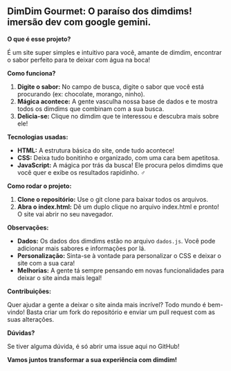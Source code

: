 ## DimDim Gourmet: O paraíso dos dimdims! imersão dev com google gemini.

**O que é esse projeto?**

É um site super simples e intuitivo para você, amante de dimdim, encontrar o sabor perfeito para te deixar com água na boca! 

**Como funciona?**

1. **Digite o sabor:** No campo de busca, digite o sabor que você está procurando (ex: chocolate, morango, ninho).
2. **Mágica acontece:** A gente vasculha nossa base de dados e te mostra todos os dimdims que combinam com a sua busca.
3. **Delicia-se:** Clique no dimdim que te interessou e descubra mais sobre ele!

**Tecnologias usadas:**

* **HTML:** A estrutura básica do site, onde tudo acontece! ️
* **CSS:** Deixa tudo bonitinho e organizado, com uma cara bem apetitosa. 
* **JavaScript:** A mágica por trás da busca! Ele procura pelos dimdims que você quer e exibe os resultados rapidinho. ‍♂️

**Como rodar o projeto:**

1. **Clone o repositório:** Use o git clone para baixar todos os arquivos.
2. **Abra o index.html:** Dê um duplo clique no arquivo index.html e pronto! O site vai abrir no seu navegador.

**Observações:**

* **Dados:** Os dados dos dimdims estão no arquivo `dados.js`. Você pode adicionar mais sabores e informações por lá.
* **Personalização:** Sinta-se à vontade para personalizar o CSS e deixar o site com a sua cara!
* **Melhorias:** A gente tá sempre pensando em novas funcionalidades para deixar o site ainda mais legal!

**Contribuições:**

Quer ajudar a gente a deixar o site ainda mais incrível? Todo mundo é bem-vindo! Basta criar um fork do repositório e enviar um pull request com as suas alterações.

**Dúvidas?**

Se tiver alguma dúvida, é só abrir uma issue aqui no GitHub!

**Vamos juntos transformar a sua experiência com dimdim!**
